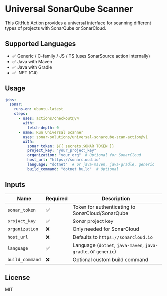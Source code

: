 # Universal SonarQube Scanner

This GitHub Action provides a universal interface for scanning different types of projects with SonarQube or SonarCloud.

## Supported Languages

- ✅ Generic / C-family / JS / TS (uses SonarSource action internally)
- ✅ Java with Maven
- ✅ Java with Gradle
- ✅ .NET (C#)

## Usage

```yaml
jobs:
  sonar:
    runs-on: ubuntu-latest
    steps:
      - uses: actions/checkout@v4
        with:
          fetch-depth: 0
      - name: Run Universal Scanner
        uses: sonar-solutions/universal-sonarqube-scan-action@v1
        with:
          sonar_token: ${{ secrets.SONAR_TOKEN }}
          project_key: "your_project_key"
          organization: "your_org"  # Optional for SonarCloud
          host_url: "https://sonarcloud.io"
          language: "dotnet"  # or java-maven, java-gradle, generic
          build_command: "dotnet build"  # Optional
```

## Inputs

| Name           | Required | Description |
|----------------|----------|-------------|
| `sonar_token`  | ✅       | Token for authenticating to SonarCloud/SonarQube |
| `project_key`  | ✅       | Sonar project key |
| `organization` | ❌       | Only needed for SonarCloud |
| `host_url`     | ❌       | Defaults to `https://sonarcloud.io` |
| `language`     | ✅       | Language (`dotnet`, `java-maven`, `java-gradle`, or `generic`) |
| `build_command`| ❌       | Optional custom build command |

## License

MIT

